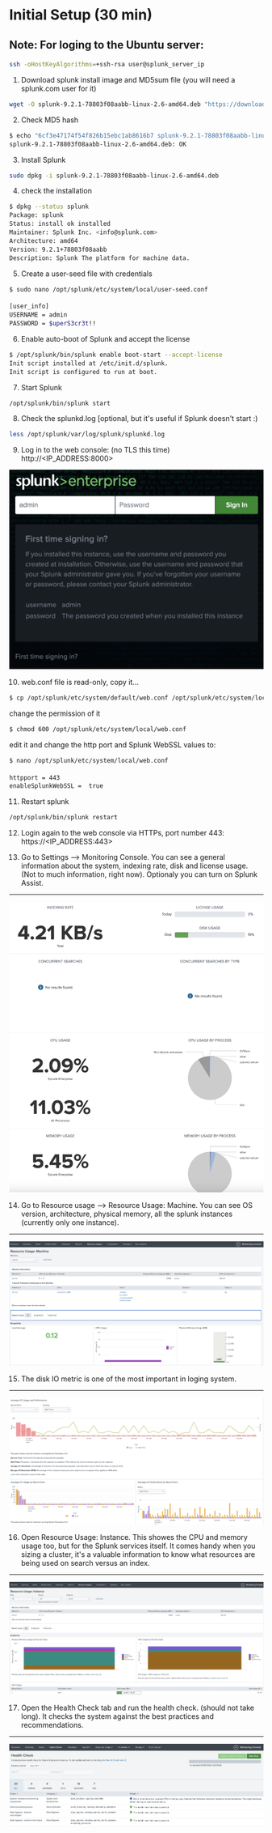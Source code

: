 # Initial Setup (30 min)

## Note: For loging to the Ubuntu server:

```bash
ssh -oHostKeyAlgorithms=+ssh-rsa user@splunk_server_ip
```

1. Download splunk install image and MD5sum file (you will need a splunk.com user for it)
```bash
wget -O splunk-9.2.1-78803f08aabb-linux-2.6-amd64.deb "https://download.splunk.com/products/splunk/releases/9.2.1/linux/splunk-9.2.1-78803f08aabb-linux-2.6-amd64.deb"
```

2. Check MD5 hash
```bash
$ echo "6cf3e47174f54f826b15ebc1ab8616b7 splunk-9.2.1-78803f08aabb-linux-2.6-amd64.deb" | md5sum -c
splunk-9.2.1-78803f08aabb-linux-2.6-amd64.deb: OK
```

3. Install Splunk
```bash
sudo dpkg -i splunk-9.2.1-78803f08aabb-linux-2.6-amd64.deb
```

4. check the installation
```bash
$ dpkg --status splunk
Package: splunk
Status: install ok installed
Maintainer: Splunk Inc. <info@splunk.com>
Architecture: amd64
Version: 9.2.1+78803f08aabb
Description: Splunk The platform for machine data.
```

5. Create a user-seed file with credentials
```bash
$ sudo nano /opt/splunk/etc/system/local/user-seed.conf

[user_info]
USERNAME = admin
PASSWORD = $uperS3cr3t!!
```

6. Enable auto-boot of Splunk and accept the license
```bash
$ /opt/splunk/bin/splunk enable boot-start --accept-license
Init script installed at /etc/init.d/splunk.
Init script is configured to run at boot.
```

7. Start Splunk
```bash
/opt/splunk/bin/splunk start
```

8. Check the splunkd.log [optional, but it's useful if Splunk doesn't start :)
```bash
less /opt/splunk/var/log/splunk/splunkd.log
```

9. Log in to the web console: (no TLS this time)
http://<IP_ADDRESS:8000>

![](attachments/splunk_login.png)

10. web.conf file is read-only, copy it...
```bash
$ cp /opt/splunk/etc/system/default/web.conf /opt/splunk/etc/system/local/web.conf
```
change the permission of it
```bash
$ chmod 600 /opt/splunk/etc/system/local/web.conf
```

edit it and change the http port and Splunk WebSSL values to:
```bash
$ nano /opt/splunk/etc/system/local/web.conf

httpport = 443
enableSplunkWebSSL =  true 
```

11. Restart splunk
```bash
/opt/splunk/bin/splunk restart
```

12. Login again to the web console via HTTPs, port number 443:
https://<IP_ADDRESS:443>

13. Go to Settings --> Monitoring Console. You can see a general information about the system, indexing rate, disk and license usage. (Not to much information, right now). Optionaly you can turn on Splunk Assist.
---
![](attachments/monitor_console.png)

14. Go to Resource usage --> Resource Usage: Machine. You can see OS version, architecture, physical memory, all the splunk instances (currently only one instance). 
---
![](attachments/resource_usage_machine.png)

15. The disk IO metric is one of the most important in loging system. 
---
![](attachments/disk_IO.png)

16. Open Resource Usage: Instance. This showes the CPU and memory usage too, but for the Splunk services itself. It comes handy when you sizing a cluster, it's a valuable information to know what resources are being used on search versus an index.
---
![](attachments/resource_usage_instance.png)

17. Open the Health Check tab and run the health check. (should not take long). It checks the system against the best practices and recommendations.
---
![](attachments/health_check.png)

